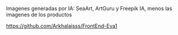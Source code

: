Imagenes generadas por IA: SeaArt, ArtGuru y Freepik IA, menos las imagenes de los productos

https://github.com/Arkhalaisss/FrontEnd-Eva1
